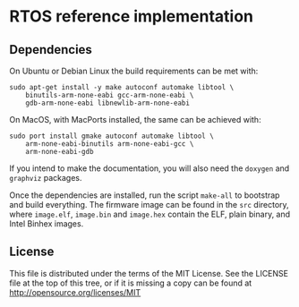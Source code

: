 RTOS reference implementation
=============================

Dependencies
------------

On Ubuntu or Debian Linux the build requirements can be met with:

    sudo apt-get install -y make autoconf automake libtool \
        binutils-arm-none-eabi gcc-arm-none-eabi \
        gdb-arm-none-eabi libnewlib-arm-none-eabi

On MacOS, with MacPorts installed, the same can be achieved with:

    sudo port install gmake autoconf automake libtool \
        arm-none-eabi-binutils arm-none-eabi-gcc \
        arm-none-eabi-gdb

If you intend to make the documentation, you will also need the `doxygen` and
`graphviz` packages.

Once the dependencies are installed, run the script `make-all` to bootstrap
and build everything. The firmware image can be found in the `src` directory,
where `image.elf`, `image.bin` and `image.hex` contain the ELF, plain binary,
and Intel Binhex images.


License
-------

This file is distributed under the terms of the MIT License.
See the LICENSE file at the top of this tree, or if it is missing a copy can
be found at http://opensource.org/licenses/MIT
